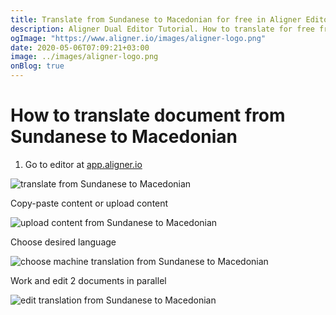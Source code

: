 ```yaml
---
title: Translate from Sundanese to Macedonian for free in Aligner Editor
description: Aligner Dual Editor Tutorial. How to translate for free from Sundanese to Macedonian. Aligner is multilingual document management platform. 
ogImage: "https://www.aligner.io/images/aligner-logo.png"
date: 2020-05-06T07:09:21+03:00
image: ../images/aligner-logo.png
onBlog: true
---
```


# How to translate document from Sundanese to Macedonian

1. Go to editor at [app.aligner.io](https://app.aligner.io "Aligner App web page")

![translate from Sundanese to Macedonian](../aligner-blank-editor.png "translate from Sundanese to Macedonian")

Copy-paste content or upload content

![upload content from Sundanese to Macedonian](../aligner-uploaded-document.png "upload content from Sundanese to Macedonian")

Choose desired language

![choose machine translation from Sundanese to Macedonian](../aligner-language-dropdown.png "choose machine translation from Sundanese to Macedonian")

Work and edit 2 documents in parallel

![edit translation from Sundanese to Macedonian](../aligner-double-sitded-editor.png "edit translation from Sundanese to Macedonian")


